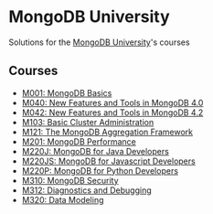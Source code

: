 # MongoDB University

Solutions for the [MongoDB University](https://university.mongodb.com/)'s courses

## Courses

- [M001: MongoDB Basics](https://github.com/AlessandroCorradini/MongoDB-University/tree/master/M001%20-%20MongoDB%20Basics)
- [M040: New Features and Tools in MongoDB 4.0](https://github.com/AlessandroCorradini/MongoDB-University/tree/master/M040%20-%20New%20Features%20and%20Tools%20in%20MongoDB%204.0)
- [M042: New Features and Tools in MongoDB 4.2](https://github.com/AlessandroCorradini/MongoDB-University/tree/master/M042%20-%20New%20Features%20and%20Tools%20in%20MongoDB%204.2)
- [M103: Basic Cluster Administration](https://github.com/AlessandroCorradini/MongoDB-University/tree/master/M103%20-%20Basic%20Cluster%20Administration)
- [M121: The MongoDB Aggregation Framework](https://github.com/AlessandroCorradini/MongoDB-University/tree/master/M121%20-%20The%20MongoDB%20Aggregation%20Framework)
- [M201: MongoDB Performance](https://github.com/AlessandroCorradini/MongoDB-University/tree/master/M201%20-%20MongoDB%20Peformance)
- [M220J: MongoDB for Java Developers](https://github.com/AlessandroCorradini/MongoDB-University/tree/master/M220J%20-%20MongoDB%20for%20Java%20Developers)
- [M220JS: MongoDB for Javascript Developers](https://github.com/AlessandroCorradini/MongoDB-University/tree/master/M220JS%20-%20MongoDB%20for%20Javascript%20Developers)
- [M220P: MongoDB for Python Developers](https://github.com/AlessandroCorradini/MongoDB-University/tree/master/M220P%20-%20MongoDB%20for%20Python%20Developers)
- [M310: MongoDB Security](https://github.com/AlessandroCorradini/MongoDB-University/tree/master/M310%20-%20MongoDB%20Security)
- [M312: Diagnostics and Debugging](https://github.com/AlessandroCorradini/MongoDB-University/tree/master/M312%20-%20Diagnostics%20and%20Debugging)
- [M320: Data Modeling](https://github.com/AlessandroCorradini/MongoDB-University/tree/master/M320%20-%20Data%20Modelling)

<br/>
